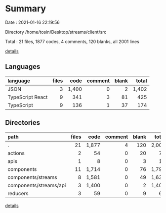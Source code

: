 # Summary

Date : 2021-01-16 22:19:56

Directory /home/tosin/Desktop/streams/client/src

Total : 21 files,  1877 codes, 4 comments, 120 blanks, all 2001 lines

[details](details.md)

## Languages
| language | files | code | comment | blank | total |
| :--- | ---: | ---: | ---: | ---: | ---: |
| JSON | 3 | 1,400 | 0 | 2 | 1,402 |
| TypeScript React | 9 | 341 | 3 | 81 | 425 |
| TypeScript | 9 | 136 | 1 | 37 | 174 |

## Directories
| path | files | code | comment | blank | total |
| :--- | ---: | ---: | ---: | ---: | ---: |
| . | 21 | 1,877 | 4 | 120 | 2,001 |
| actions | 2 | 54 | 0 | 20 | 74 |
| apis | 1 | 8 | 0 | 3 | 11 |
| components | 11 | 1,714 | 0 | 76 | 1,790 |
| components/streams | 8 | 1,581 | 0 | 49 | 1,630 |
| components/streams/api | 3 | 1,400 | 0 | 2 | 1,402 |
| reducers | 3 | 59 | 0 | 9 | 68 |

[details](details.md)